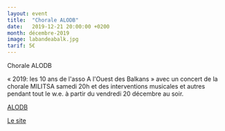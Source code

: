 ```yaml
---
layout: event
title:  "Chorale ALODB"
date:   2019-12-21 20:00:00 +0200
month: décembre-2019
image: labandeabalk.jpg
tarif: 5€
---
```


Chorale ALODB

« 2019: les 10 ans de l'asso A l'Ouest des Balkans » avec un concert de la chorale MILITSA samedi 20h et des interventions musicales et autres pendant tout le w.e. à partir du vendredi 20 décembre au soir.

[ALODB](http://www.alodb.org/activites-pedagogiques/chant-polyphonique-2/)

[Le site](https://www.labandeabalk.fr/)
